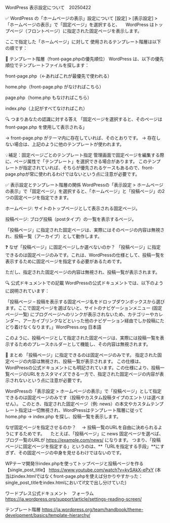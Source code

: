 WordPress 表示設定について　20250422


✅ WordPress の「ホームページの表示」設定について
[設定] > [表示設定] > 「ホームページの表示」で「固定ページ」を選択すると、
　WordPress はトップページ（フロントページ）に指定された固定ページを表示します。

ここで指定した「ホームページ」に対して 使用されるテンプレート階層は以下の順です：

🧩 テンプレート階層（front-page.phpの優先順位）
WordPress は、以下の優先順位でテンプレートファイルを探します：

front-page.php（←あればこれが最優先で使われる）

home.php（front-page.php がなければこちら）

page.php（home.php もなければこちら）

index.php（上記がすべてなければこれ）

🔍 つまりあなたの認識に対する答え
「固定ページを選択すると、そのページは front-page.php を使用して表示される」

→ front-page.php がテーマ内に存在していれば、そのとおりです。
→ 存在しない場合は、上記のように他のテンプレートが使われます。

💡補足：固定ページごとのテンプレート指定
管理画面で固定ページを編集する際に、ページ属性で「テンプレート」を選択できる場合があります。
このテンプレートが指定されていれば、そちらが優先されるケースもあるので、front-page.phpが常に使われるわけではないという点に注意が必要です。


✅ 表示設定とテンプレート階層の関係
WordPressの「表示設定 > ホームページの表示」で「固定ページ」を選択すると、「ホームページ」と「投稿ページ」の2つの固定ページを指定できます。​

ホームページ: サイトのトップページとして表示される固定ページ。

投稿ページ: ブログ投稿（postタイプ）の一覧を表示するページ。​

「投稿ページ」に指定された固定ページは、実際にはそのページの内容は無視され、投稿一覧（アーカイブ）として動作します。​


❓ なぜ「投稿ページ」に固定ページしか選べないのか？
「投稿ページ」に指定できるのは固定ページのみです。これは、WordPressの仕様として、投稿一覧を表示するために固定ページを指定する必要があるためです。​

ただし、指定された固定ページの内容は無視され、投稿一覧が表示されます。 ​

🔍 公式ドキュメントでの記載
WordPressの公式ドキュメントでは、以下のように説明されています：​

「投稿ページ – 投稿を表示する固定ページ名をドロップダウンボックスから選びます。ここで固定ページを選ばないと、サイトのナビゲーションメニュー (固定ページ一覧) にブログページへのリンクが表示されないため、カテゴリーやカレンダー、アーカイブリンクなどといった他のナビゲーション経由でしか投稿にたどり着けなくなります。」 ​
WordPress.org 日本語

このように、投稿ページとして指定された固定ページは、実際には投稿一覧を表示するためのプレースホルダーとして機能し、その内容は無視されます。​

📝 まとめ
「投稿ページ」に指定できるのは固定ページのみです。
指定された固定ページの内容は無視され、投稿一覧が表示されます。
この仕様は、WordPressの公式ドキュメントにも明記されています。​
この仕様により、投稿一覧ページのURLをカスタマイズできる一方で、指定された固定ページの内容が表示されないという点に注意が必要です。


WordPressの「表示設定 > ホームページの表示」で「投稿ページ」として指定できるのは固定ページのみです（投稿やカスタム投稿タイプのエントリは選べません）。
このとき、指定された固定ページ（例: news）の本文やカスタムテンプレート指定は一切無視され、WordPressはテンプレート階層に従って home.php → index.php を探し、投稿一覧を表示します。

なぜ固定ページを指定させるのか？
　→ 投稿一覧のURLを自由に決められるようにするためです。
　たとえば、「投稿ページ」に news 固定ページを選べば、ブログ一覧のURLが https://example.com/news/ になります。
つまり、「投稿ページに固定ページを指定する」というのは、**「URLを指定する手段」**にすぎず、その固定ページの中身を見せるわけではないのです。


WPテーマ開発⑲index.phpを使ってトップページと投稿ページを作る【single_post_title】
https://www.youtube.com/watch?v=kySAkX-ePxY
(本当はindex.htmlではなくfront-page.phpを使えば分かりやすかった：single_post_titleをindex.htmlにおいてif文で出し分けていた)

ワードプレス公式ドキュメント　フォーラム
https://ja.wordpress.org/support/article/settings-reading-screen/

テンプレート階層
https://ja.wordpress.org/team/handbook/theme-development/basics/template-hierarchy/


